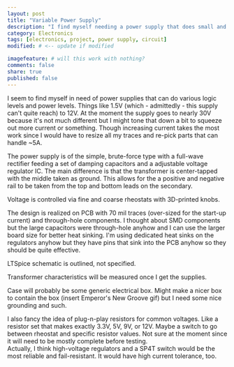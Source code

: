 ```yaml
---
layout: post
title: "Variable Power Supply"
description: "I find myself needing a power supply that does small and high voltage."
category: Electronics
tags: [electronics, project, power supply, circuit]
modified: # <-- update if modified

imagefeature: # will this work with nothing?
comments: false
share: true
published: false
---
```


I seem to find myself in need of power supplies that can do various logic levels and power levels. Things like 1.5V (which - admittedly - this supply can't quite reach) to 12V. At the moment the supply goes to nearly 30V because it's not much different but I might tone that down a bit to squeeze out more current or something. Though increasing current takes the most work since I would have to resize all my traces and re-pick parts that can handle ~5A.

The power supply is of the simple, brute-force type with a full-wave rectifier feeding a set of damping capacitors and a adjustable voltage regulator IC. The main difference is that the transformer is center-tapped with the middle taken as ground. This allows for the a positive and negative rail to be taken from the top and bottom leads on the secondary.

Voltage is controlled via fine and coarse rheostats with 3D-printed knobs.

The design is realized on PCB with 70 mil traces (over-sized for the start-up current) and through-hole components. I thought about SMD components but the large capacitors were through-hole anyhow and I can use the larger board size for better heat sinking. I'm using dedicated heat sinks on the regulators anyhow but they have pins that sink into the PCB anyhow so they should be quite effective.

LTSpice schematic is outlined, not specified.

Transformer characteristics will be measured once I get the supplies.

Case will probably be some generic electrical box. Might make a nicer box to contain the box (insert Emperor's New Groove gif) but I need some nice grounding and such.

I also fancy the idea of plug-n-play resistors for common voltages. Like a resistor set that makes exactly 3.3V, 5V, 9V, or 12V. Maybe a switch to go between rheostat and specific resistor values. Not sure at the moment since it will need to be mostly complete before testing.  
Actually, I think high-voltage regulators and a SP4T switch would be the most reliable and fail-resistant. It would have high current tolerance, too.

